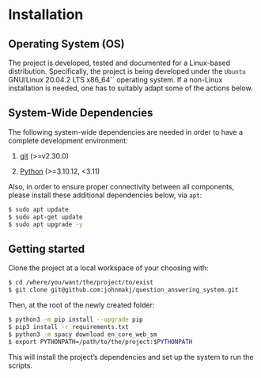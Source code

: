 # Installation

## Operating System (OS)

The project is developed, tested and documented for a Linux-based distribution. Specifically, the project is being
developed under the `Ubuntu` GNU/Linux 20.04.2 LTS x86_64\`\` operating system. If a non-Linux installation is needed,
one has to suitably adapt some of the actions below.

## System-Wide Dependencies

The following system-wide dependencies are needed in order to have a complete development environment:


1. [git](https://git-scm.com/) (>=v2.30.0)


2. [Python](https://www.python.org/) (>=3.10.12, <3.11)

Also, in order to ensure proper connectivity between all components, please install these additional dependencies
below, via `apt`:

```bash
$ sudo apt update
$ sudo apt-get update
$ sudo apt upgrade -y
```

## Getting started

Clone the project at a local workspace of your choosing with:

```bash
$ cd /where/you/want/the/project/to/exist
$ git clone git@github.com:johnmakj/question_answering_system.git
```

Then, at the root of the newly created folder:

```bash
$ python3 -m pip install --upgrade pip
$ pip3 install -r requirements.txt
$ python3 -m spacy download en_core_web_sm
$ export PYTHONPATH=/path/to/the/project:$PYTHONPATH
```

This will install the project’s dependencies and set up the system to run the scripts.
